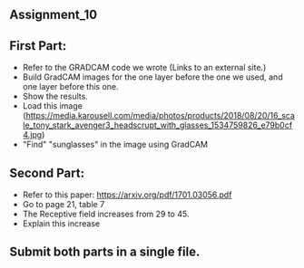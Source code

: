 ## Assignment_10
## First Part:<br>
 - Refer to the GRADCAM code we wrote (Links to an external site.)<br>
 - Build GradCAM images for the one layer before the one we used, and one layer before this one. 
 - Show the results.<br>
 - Load this image  (https://media.karousell.com/media/photos/products/2018/08/20/16_scale_tony_stark_avenger3_headscrupt_with_glasses_1534759826_e79b0cf4.jpg)<br>
 - "Find"  "sunglasses" in the image using GradCAM<br>
## Second Part:
 - Refer to this paper: https://arxiv.org/pdf/1701.03056.pdf<br>
 - Go to page 21, table 7<br>
 - The Receptive field increases from 29 to 45.<br>
 - Explain this increase <br>
## Submit both parts in a single file. 
